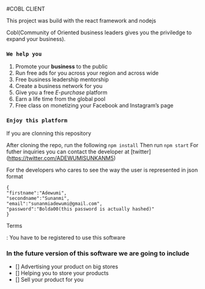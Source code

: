 #COBL CLIENT


This project was build with the react framework and nodejs



Cobl(Community of Oriented business leaders gives you the priviledge to expand your business).<br>




### `We help you`
1.  Promote your **business** to the public 
2.  Run free ads for you across your region and across wide
3.  Free business leadership mentorship
4.  Create a business network for you
5.  Give you a free *E-purchase* platform
6.  Earn a life time from the global pool 
7.  Free class on monetizing your Facebook and Instagram’s page

### `Enjoy this platform`
If you are clonning this repository

After cloning the repo, run the following
`
npm install
`
Then run
`
npm start
`
For futher inquiries you can contact the developer at [twitter] (https://twitter.com/ADEWUMISUNKANM5)

For the developers who cares to see the way the user is represented in json format

```
{
"firstname":"Adewumi",
"secondname":"Sunanmi",
"email":"sunanmiadewumi@gmail.com",
"password":"Bolda00(this password is actually hashed)"
}
```
Terms
 
: You have to be registered to use this software

### In the future version of this software we are going to include

- [] Advertising your product on big stores
- [] Helping you to store your products
- [] Sell your product for you
